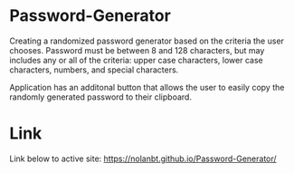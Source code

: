 # Password-Generator
Creating a randomized password generator based on the criteria the user chooses.
Password must be between 8 and 128 characters, but may includes any or all of the criteria:
upper case characters, lower case characters, numbers, and special characters.

Application has an additonal button that allows the user to easily copy the randomly generated password to their clipboard.

# Link
Link below to active site:
https://nolanbt.github.io/Password-Generator/

